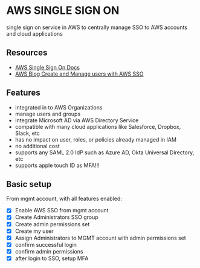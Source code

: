 # AWS SINGLE SIGN ON
single sign on service in AWS to centrally manage SSO to AWS accounts and cloud applications

## Resources
- [AWS Single Sign On Docs](https://docs.aws.amazon.com/singlesignon/latest/userguide/what-is.html)
- [AWS Blog Create and Manage users with AWS SSO](https://aws.amazon.com/blogs/security/how-to-create-and-manage-users-within-aws-sso/)

## Features
- integrated in to AWS Organizations
- manage users and groups
- integrate Microsoft AD via AWS Directory Service
- compatible with many cloud applications like Salesforce, Dropbox, Slack, etc
- has no impact on user, roles, or policies already managed in IAM
- no additional cost
- supports any SAML 2.0 IdP such as Azure AD, Okta Universal Directory, etc
- supports apple touch ID as MFA!!!

## Basic setup
From mgmt account, with all features enabled:

- [x] Enable AWS SSO from mgmt account
- [x] Create Administrators SSO group
- [x] Create admin permissions set
- [x] Create my user
- [x] Assign Administrators to MGMT account with admin permissions set
- [x] confirm successful login
- [x] confirm admin permissions
- [x] after login to SSO, setup MFA
